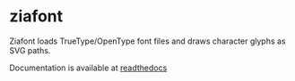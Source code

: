 # ziafont

Ziafont loads TrueType/OpenType font files and draws character glyphs as SVG paths.

Documentation is available at [readthedocs](https://ziafont.readthedocs.io)
